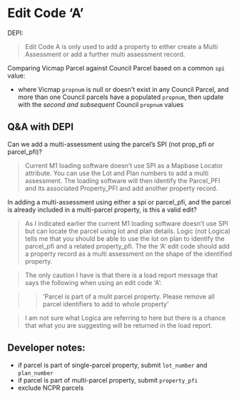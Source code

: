 # Edit Code ‘A’

DEPI:
>Edit Code A is only used to add a property to either create a Multi Assessment or add a further multi assessment record.

Comparing Vicmap Parcel against Council Parcel based on a common `spi` value:

* where Vicmap `propnum` is null or doesn't exist in any Council Parcel, and more than one Council parcels have a populated `propnum`, then update with the _second and subsequent_ Council `propnum` values

## Q&A with DEPI

Can we add a multi-assessment using the parcel’s SPI (not prop_pfi or parcel_pfi)?

> Current M1 loading software doesn’t use SPI as a Mapbase Locator attribute. You can use the Lot and Plan numbers to add a multi assessment. The loading software will then identify the Parcel_PFI and its associated Property_PFI and add another property record.

In adding a multi-assessment using either a spi or parcel_pfi, and the parcel is already included in a multi-parcel property, is this a valid edit?

> As I indicated earlier the current M1 loading software doesn’t use SPI but can locate the parcel using lot and plan details. Logic (not Logica) tells me that you should be able to use the lot on plan to identify the parcel_pfi and a related property_pfi. The the ‘A’ edit code should add a property record as a multi assessment on the shape of the identified property.

> The only caution I have is that there is a load report message that says the following when using an edit code ‘A’:

>> ‘Parcel is part of a mulit parcel property. Please remove all parcel identifiers to add to whole property’

> I am not sure what Logica are referring to here but there is a chance that what you are suggesting will be returned in the load report.

## Developer notes:

- if parcel is part of single-parcel property, submit `lot_number` and `plan_number`
- if parcel is part of multi-parcel property, submit `property_pfi`
- exclude NCPR parcels
